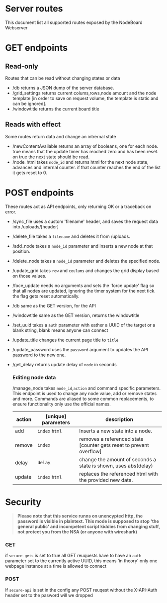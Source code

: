 # Server routes
This document list all supported routes exposed by the NodeBoard Webserver


# GET endpoints
## Read-only
Routes that can be read without changing states or data

* /db returns a JSON dump of the server database.
* /grid_settings returns current colums,rows,node amount and the node template
[in order to save on request volume, the template is static and can be ignored].
* /windowtitle returns the current board title

## Reads with effect
Some routes return data and change an intrernal state
* /newContentAvailable returns an array of booleans, one for each node. true means that the
update timer has reached zero and has been reset. on true the next state should be read.
* /node_html takes `node_id` and returns html for the next node state, advances and internal
counter. if that counter reaches the end of the list it gets reset to 0.

# POST endpoints
These routes act as API endpoints, only returning OK or a traceback on error.
* /sync_file uses a custom 'filename' header, and saves the request data into /uploads/[header]
* /delete_file takes a `filename` and deletes it from /uploads.
* /add_node takes a `node_id` parameter and inserts a new node at that position.
* /delete_node takes a `node_id` parameter and deletes the specified node.
* /update_grid takes `row` and `coulums` and changes the grid display based on those values.
* /foce_update needs no arguments and sets the 'force update' flag so that all nodes are updated,
ignoring the timer system for the next tick. the flag gets reset automatically.
* /db same as the GET version, for the API
* /windowtitle same as the GET version, returns the windowtitle
* /set_uuid takes a `auth` parameter with eather a UUID of the target or a blank string,
	blank means anyone can connect
* /update_title changes the current page title to `title`
* /update_password uses the `password` argument to updates the API password to the new one.
* /get_delay returns update delay of `node` in seconds

	### Editing node data
	/manage_node takes `node_id`,`action` and command specific parameters. This endpoint is used to
	change any node value, add or remove states and more. Commands are aliased to some common
	replacements, to ensure functionality only use the official names.

	|action|[unique] parameters|description|
	|---|---|---|
	|add|`index` `html`|Inserts a new state into a node.
	|remove|`index`| removes a referenced state [counter gets reset to prevent overflow]
	|delay|`delay`|change the amount of seconds a state is shown, uses abs(delay)
	|update|`index` `html`| replaces the referenced html with the provided new data.

# Security
>**Please note that this service runns on unencypted http, the password is visible in plaintext.
This mode is supposed to stop 'the general public' and incompetent script kiddies from
changing stuff, not protect you from the NSA (or anyone with wireshark)**

### GET
if `secure-gets` is set to true all GET reuquests have to have an `auth` parameter set to the currently active UUID, this means 'in theory' only one webpage instance at a time is allowed
to connect

### POST

If `secure-api` is set in the config any POST reuqest without the X-API-Auth header set to the
pasword will we dropped
